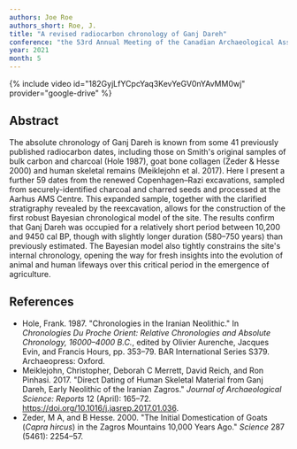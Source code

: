 ```yaml
---
authors: Joe Roe
authors_short: Roe, J.
title: "A revised radiocarbon chronology of Ganj Dareh"
conference: "the 53rd Annual Meeting of the Canadian Archaeological Association, 'Ganj Dareh Then and Now: Integrating Past and Current Research'"
year: 2021
month: 5
---
```


{% include video id="182GyjLfYCpcYaq3KevYeGV0nYAvMM0wj" provider="google-drive" %}

## Abstract

The absolute chronology of Ganj Dareh is known from some 41 previously published radiocarbon dates,
including those on Smith's original samples of bulk carbon and charcoal (Hole 1987), goat bone collagen (Zeder & Hesse 2000) and human skeletal remains (Meiklejohn et al. 2017).
Here I present a further 59 dates from the renewed Copenhagen–Razi excavations, sampled from securely-identified charcoal and charred seeds and processed at the Aarhus AMS Centre.
This expanded sample, together with the clarified stratigraphy revealed by the reexcavation, allows for the construction of the first robust Bayesian chronological model of the site.
The results confirm that Ganj Dareh was occupied for a relatively short period between 10,200 and 9450 cal BP, though with slightly longer duration (580–750 years) than previously estimated.
The Bayesian model also tightly constrains the site's internal chronology, opening the way for fresh insights into the evolution of animal and human lifeways over this critical period in the emergence of agriculture.

## References

* Hole, Frank. 1987. "Chronologies in the Iranian Neolithic." In *Chronologies Du Proche Orient: Relative Chronologies and Absolute Chronology, 16000–4000 B.C.*, edited by Olivier Aurenche, Jacques Evin, and Francis Hours, pp. 353–79. BAR International Series S379. Archaeopress: Oxford.
* Meiklejohn, Christopher, Deborah C Merrett, David Reich, and Ron Pinhasi. 2017. "Direct Dating of Human Skeletal Material from Ganj Dareh, Early Neolithic of the Iranian Zagros." *Journal of Archaeological Science: Reports* 12 (April): 165–72. https://doi.org/10.1016/j.jasrep.2017.01.036.
* Zeder, M A, and B Hesse. 2000. "The Initial Domestication of Goats (*Capra hircus*) in the Zagros Mountains 10,000 Years Ago." *Science* 287 (5461): 2254–57.

